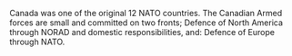 Canada was one of the original 12 NATO countries. The Canadian Armed forces are small and committed on two fronts; Defence of North America through NORAD and domestic responsibilities, and: Defence of Europe through NATO.
